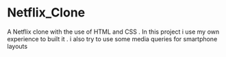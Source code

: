 # Netflix_Clone
A Netflix clone with the use of HTML and CSS . In this project i use my own experience to built it . i also try to use some media queries for smartphone layouts
